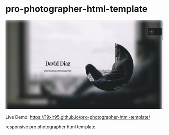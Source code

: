 # pro-photographer-html-template

![The project's screenshot.](ss/pro-photographer-d.png)

Live Demo: https://19xlr95.github.io/pro-photographer-html-template/

responsive pro photographer html template
